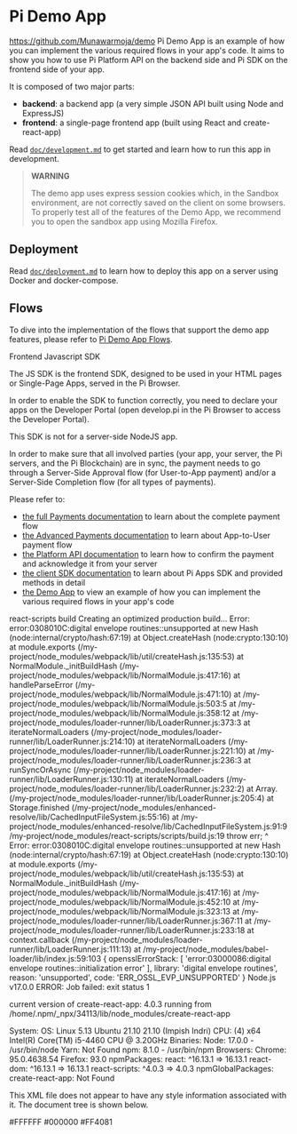 # Pi Demo App

https://github.com/Munawarmoja/demo
Pi Demo App is an example of how you can implement the various required flows in your app's code.
It aims to show you how to use Pi Platform API on the backend side and Pi SDK on the frontend side of your app.


It is composed of two major parts:

* **backend**: a backend app (a very simple JSON API built using Node and ExpressJS)
* **frontend**: a single-page frontend app (built using React and create-react-app)


Read [`doc/development.md`](./doc/development.md) to get started and learn how to run this app in development.

> **WARNING**
>
> The demo app uses express session cookies which, in the Sandbox environment, are not correctly saved on the client on some browsers.
> To properly test all of the features of the Demo App, we recommend you to open the sandbox app using Mozilla Firefox.


## Deployment

Read [`doc/deployment.md`](./doc/deployment.md) to learn how to deploy this app on a server using Docker and docker-compose.


## Flows

To dive into the implementation of the flows that support the demo app features, please refer to
[Pi Demo App Flows](./FLOWS.md).




Frontend Javascript SDK

The JS SDK is the frontend SDK, designed to be used in your HTML pages or Single-Page Apps, served in the Pi Browser.

In order to enable the SDK to function correctly, you need to declare your apps on the Developer Portal (open
develop.pi in the Pi Browser to access the Developer Portal).

This SDK is not for a server-side NodeJS app.


In order to make sure that all involved parties (your app, your server, the Pi servers, and the Pi Blockchain) are in sync,
the payment needs to go through a Server-Side Approval flow (for User-to-App payment) and/or a Server-Side Completion
flow (for all types of payments).

Please refer to:
* [the full Payments documentation](./payments.md) to learn about the complete payment flow
* [the Advanced Payments documentation](./payments_advanced.md) to learn about App-to-User payment flow
* [the Platform API documentation](./platform_API.md) to learn how to confirm the payment and acknowledge it from your
  server
* [the client SDK documentation](./SDK_reference.md) to learn about Pi Apps SDK and provided methods in detail
* [the Demo App](https://github.com/pi-apps/demo) to view an example of how you can implement the various required flows in your app's code


react-scripts build Creating an optimized production build... Error: error:0308010C:digital envelope routines::unsupported at new Hash (node:internal/crypto/hash:67:19) at Object.createHash (node:crypto:130:10) at module.exports (/my-project/node_modules/webpack/lib/util/createHash.js:135:53) at NormalModule._initBuildHash (/my-project/node_modules/webpack/lib/NormalModule.js:417:16) at handleParseError (/my-project/node_modules/webpack/lib/NormalModule.js:471:10) at /my-project/node_modules/webpack/lib/NormalModule.js:503:5 at /my-project/node_modules/webpack/lib/NormalModule.js:358:12 at /my-project/node_modules/loader-runner/lib/LoaderRunner.js:373:3 at iterateNormalLoaders (/my-project/node_modules/loader-runner/lib/LoaderRunner.js:214:10) at iterateNormalLoaders (/my-project/node_modules/loader-runner/lib/LoaderRunner.js:221:10) at /my-project/node_modules/loader-runner/lib/LoaderRunner.js:236:3 at runSyncOrAsync (/my-project/node_modules/loader-runner/lib/LoaderRunner.js:130:11) at iterateNormalLoaders (/my-project/node_modules/loader-runner/lib/LoaderRunner.js:232:2) at Array.<anonymous> (/my-project/node_modules/loader-runner/lib/LoaderRunner.js:205:4) at Storage.finished (/my-project/node_modules/enhanced-resolve/lib/CachedInputFileSystem.js:55:16) at /my-project/node_modules/enhanced-resolve/lib/CachedInputFileSystem.js:91:9 /my-project/node_modules/react-scripts/scripts/build.js:19 throw err; ^ Error: error:0308010C:digital envelope routines::unsupported at new Hash (node:internal/crypto/hash:67:19) at Object.createHash (node:crypto:130:10) at module.exports (/my-project/node_modules/webpack/lib/util/createHash.js:135:53) at NormalModule._initBuildHash (/my-project/node_modules/webpack/lib/NormalModule.js:417:16) at /my-project/node_modules/webpack/lib/NormalModule.js:452:10 at /my-project/node_modules/webpack/lib/NormalModule.js:323:13 at /my-project/node_modules/loader-runner/lib/LoaderRunner.js:367:11 at /my-project/node_modules/loader-runner/lib/LoaderRunner.js:233:18 at context.callback (/my-project/node_modules/loader-runner/lib/LoaderRunner.js:111:13) at /my-project/node_modules/babel-loader/lib/index.js:59:103 { opensslErrorStack: [ 'error:03000086:digital envelope routines::initialization error' ], library: 'digital envelope routines', reason: 'unsupported', code: 'ERR_OSSL_EVP_UNSUPPORTED' } Node.js v17.0.0 ERROR: Job failed: exit status 1






current version of create-react-app: 4.0.3
  running from /home/.npm/_npx/34113/lib/node_modules/create-react-app

  System:
    OS: Linux 5.13 Ubuntu 21.10 21.10 (Impish Indri)
    CPU: (4) x64 Intel(R) Core(TM) i5-4460  CPU @ 3.20GHz
  Binaries:
    Node: 17.0.0 - /usr/bin/node
    Yarn: Not Found
    npm: 8.1.0 - /usr/bin/npm
  Browsers:
    Chrome: 95.0.4638.54
    Firefox: 93.0
  npmPackages:
    react: ^16.13.1 => 16.13.1 
    react-dom: ^16.13.1 => 16.13.1 
    react-scripts: ^4.0.3 => 4.0.3 
  npmGlobalPackages:
    create-react-app: Not Found


This XML file does not appear to have any style information associated with it. The document tree is shown below.
<!-- Copyright (C) 2017 The Android Open Source Project Licensed under the Apache License, Version 2.0 (the "License"); you may not use this file except in compliance with the License. You may obtain a copy of the License at http://www.apache.org/licenses/LICENSE-2.0 Unless required by applicable law or agreed to in writing, software distributed under the License is distributed on an "AS IS" BASIS, WITHOUT WARRANTIES OR CONDITIONS OF ANY KIND, either express or implied. See the License for the specific language governing permissions and limitations under the License. -->
<resources>
<color name="colorPrimary">#FFFFFF</color>
<color name="colorPrimaryDark">#000000</color>
<color name="colorAccent">#FF4081</color>
</resources>


